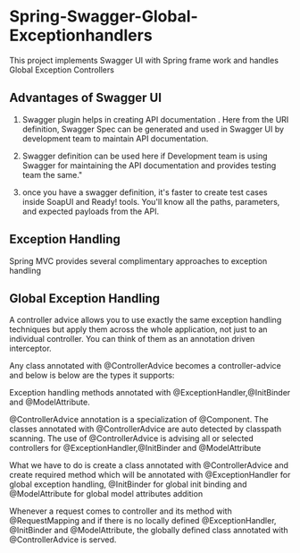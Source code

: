 # Spring-Swagger-Global-Exceptionhandlers
This project implements Swagger UI with Spring frame work and handles Global Exception Controllers

Advantages of Swagger UI
------------
1) Swagger plugin helps in creating API documentation . Here from the URI definition, Swagger Spec can be generated and used in Swagger UI by development team to maintain API documentation.
  
2) Swagger definition can be used here if Development team is using Swagger for maintaining the API documentation and provides testing team the same."
3) once you have a swagger definition, it's faster to create test cases inside SoapUI and Ready! tools.  You'll know all the paths, parameters, and expected payloads from the API.


Exception Handling
----
Spring MVC provides several complimentary approaches to exception handling

Global Exception Handling
-----------------------
A controller advice allows you to use exactly the same exception handling techniques but apply them
across the whole application, not just to an individual controller. You can think of them as an annotation
driven interceptor.

Any class annotated with @ControllerAdvice becomes a controller-advice and below is below are the types it supports:

Exception handling methods annotated with @ExceptionHandler,@InitBinder and @ModelAttribute.

@ControllerAdvice annotation is a specialization of @Component. The classes annotated with @ControllerAdvice are auto detected by classpath scanning. The use of @ControllerAdvice is advising all or selected controllers for @ExceptionHandler,@InitBinder and @ModelAttribute

What we have to do is create a class annotated with @ControllerAdvice and create required method which will be annotated with @ExceptionHandler for global exception handling, @InitBinder for global init binding and @ModelAttribute for global model attributes addition

Whenever a request comes to controller and its method with @RequestMapping and if there is no locally defined @ExceptionHandler, @InitBinder and @ModelAttribute, the globally defined class annotated with @ControllerAdvice is served. 
